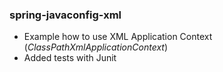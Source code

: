 ### spring-javaconfig-xml

- Example how to use XML Application Context (_ClassPathXmlApplicationContext_)
- Added tests with Junit